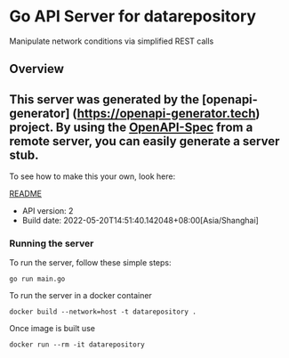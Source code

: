 # Go API Server for datarepository

Manipulate network conditions via simplified REST calls

## Overview
This server was generated by the [openapi-generator]
(https://openapi-generator.tech) project.
By using the [OpenAPI-Spec](https://github.com/OAI/OpenAPI-Specification) from a remote server, you can easily generate a server stub.
-

To see how to make this your own, look here:

[README](https://openapi-generator.tech)

- API version: 2
- Build date: 2022-05-20T14:51:40.142048+08:00[Asia/Shanghai]


### Running the server
To run the server, follow these simple steps:

```
go run main.go
```

To run the server in a docker container
```
docker build --network=host -t datarepository .
```

Once image is built use
```
docker run --rm -it datarepository
```

